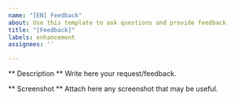```yaml
---
name: "[EN] Feedback"
about: Use this template to ask questions and provide feedback
title: "[Feedback]"
labels: enhancement
assignees: ''

---
```


** Description **
Write here your request/feedback.

** Screenshot **
Attach here any screenshot that may be useful.
